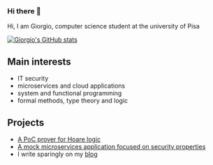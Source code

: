 ### Hi there 👋

Hi, I am Giorgio, computer science student at the university of Pisa

[![Giorgio's GitHub stats](https://github-readme-stats.vercel.app/api?username=gio54321&theme=dark)](https://github.com/anuraghazra/github-readme-stats)

## Main interests

- IT security
- microservices and cloud applications
- system and functional programming
- formal methods, type theory and logic

## Projects

- [A PoC prover for Hoare logic](https://github.com/gio54321/hoare-logic-prover)
- [A mock microservices application focused on security properties](https://github.com/gio54321/ms-mock)
- I write sparingly on my [blog](https://gio54321.github.io/)
